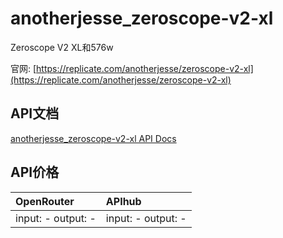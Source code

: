 # anotherjesse_zeroscope-v2-xl

Zeroscope V2 XL和576w

官网: [https://replicate.com/anotherjesse/zeroscope-v2-xl](https://replicate.com/anotherjesse/zeroscope-v2-xl)

## API文档

[anotherjesse_zeroscope-v2-xl API Docs](../apis/zh/anotherjesse_zeroscope-v2-xl.md)

## API价格

| OpenRouter | APIhub |
|:---|:---|
| input: - output: - | input: - output: - |
